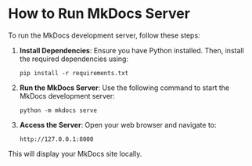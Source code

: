 # How to Run MkDocs Server

To run the MkDocs development server, follow these steps:

1. **Install Dependencies**:
   Ensure you have Python installed. Then, install the required dependencies using:
   ```
   pip install -r requirements.txt
   ```

2. **Run the MkDocs Server**:
   Use the following command to start the MkDocs development server:
   ```
   python -m mkdocs serve
   ```

3. **Access the Server**:
   Open your web browser and navigate to:
   ```
   http://127.0.0.1:8000
   ```

This will display your MkDocs site locally.
